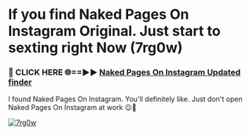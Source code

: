 # If you find Naked Pages On Instagram Original. Just start to sexting right Now (7rg0w)

<h3>🔴 CLICK HERE 🌐==►► <a href="https://tinyurl.com/mtbk5fxa" rel="nofollow">Naked Pages On Instagram Updated finder</a></h3>

I found Naked Pages On Instagram. You'll definitely like. Just don't open Naked Pages On Instagram at work 😉💬

[![7rg0w](https://i.imgur.com/Q8WKrnY.jpeg)](https://tinyurl.com/mtbk5fxa)
